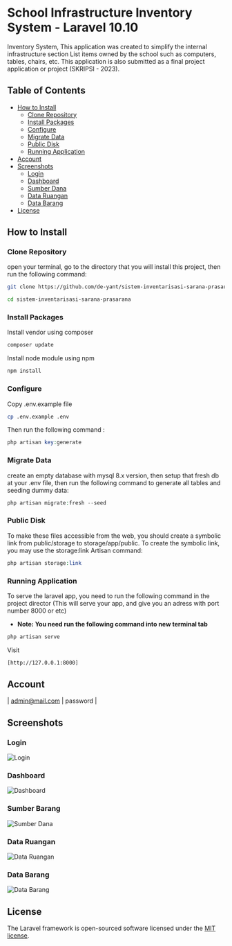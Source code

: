 # School Infrastructure Inventory System - Laravel 10.10

Inventory System, This application was created to simplify the internal infrastructure section
List items owned by the school such as computers, tables, chairs, etc. This application is also submitted as a final project application or project (SKRIPSI - 2023).

## Table of Contents

- [How to Install](#how-to-install)
  - [Clone Repository](#clone-repository)
  - [Install Packages](#install-packages)
  - [Configure](#configure)
  - [Migrate Data](#migrate-data)
  - [Public Disk](#public-disk)
  - [Running Application](#running-applicatian)
- [Account](#account)
- [Screenshots](#screenshots)
  - [Login](#login)
  - [Dashboard](#dashboard)
  - [Sumber Dana](#sumber-dana)
  - [Data Ruangan](#data-ruangan)
  - [Data Barang](#data-barang)
- [License](#license)

## How to Install

### Clone Repository
open your terminal, go to the directory that you will install this project, then run the following command:

```bash
git clone https://github.com/de-yant/sistem-inventarisasi-sarana-prasarana.git

cd sistem-inventarisasi-sarana-prasarana 
```

### Install Packages
Install vendor using composer

```bash
composer update
```

Install node module using npm

```bash
npm install
```

### Configure
Copy .env.example file

```bash
cp .env.example .env
```

Then run the following command :

```php
php artisan key:generate
```

### Migrate Data
create an empty database with mysql 8.x version, then setup that fresh db at your .env file, then run the following command to generate all tables and seeding dummy data:

```php
php artisan migrate:fresh --seed
```
### Public Disk
To make these files accessible from the web, you should create a symbolic link from public/storage to storage/app/public.
To create the symbolic link, you may use the storage:link Artisan command:

```php
php artisan storage:link
```

### Running Application
To serve the laravel app, you need to run the following command in the project director (This will serve your app, and give you an adress with port number 8000 or etc)
- **Note: You need run the following command into new terminal tab**

```php
php artisan serve
```

Visit
```bash 
[http://127.0.0.1:8000]
```

## Account
  | admin@mail.com   | password |

## Screenshots

### Login

![Login](https://github.com/de-yant/sistem-inventarisasi-sarana-prasarana/blob/main/public/assets/img/login.png?raw=true)

### Dashboard

![Dashboard](https://github.com/de-yant/sistem-inventarisasi-sarana-prasarana/blob/main/public/assets/img/dashboard.png?raw=true)

### Sumber Barang

![Sumber Dana](https://github.com/de-yant/sistem-inventarisasi-sarana-prasarana/blob/main/public/assets/img/sumber-dana.png?raw=true)

### Data Ruangan

![Data Ruangan](https://github.com/de-yant/sistem-inventarisasi-sarana-prasarana/blob/main/public/assets/img/data-ruangan.png?raw=true)

### Data Barang

![Data Barang](https://github.com/de-yant/sistem-inventarisasi-sarana-prasarana/blob/main/public/assets/img/data-barang.png?raw=true)

## License

The Laravel framework is open-sourced software licensed under the [MIT license](https://opensource.org/licenses/MIT).
